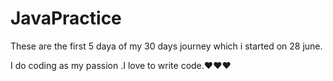 # JavaPractice
These are the first 5 daya of my 30 days journey which i started on 28 june.








I do coding as my passion .I love to write code.❤❤❤
